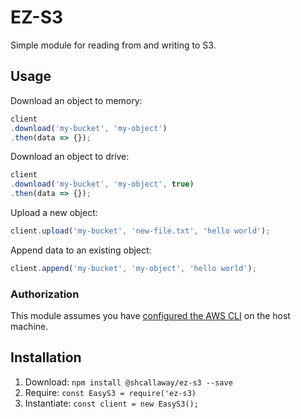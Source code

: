 # EZ-S3

Simple module for reading from and writing to S3.

## Usage

Download an object to memory:

```javascript
client
.download('my-bucket', 'my-object')
.then(data => {});
```

Download an object to drive:

```javascript
client
.download('my-bucket', 'my-object', true)
.then(data => {});
```

Upload a new object:

```javascript
client.upload('my-bucket', 'new-file.txt', 'hello world');
```

Append data to an existing object:

```javascript
client.append('my-bucket', 'my-object', 'hello world');
```

### Authorization

This module assumes you have [configured the AWS CLI](http://docs.aws.amazon.com/cli/latest/userguide/cli-chap-getting-started.html) on the host machine.

## Installation

1. Download: `npm install @shcallaway/ez-s3 --save`
2. Require: `const EasyS3 = require('ez-s3)`
3. Instantiate: `const client = new EasyS3();`
